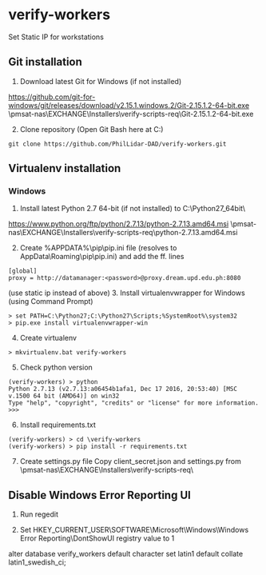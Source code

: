 # verify-workers

Set Static IP for workstations

## Git installation

1. Download latest Git for Windows (if not installed)

https://github.com/git-for-windows/git/releases/download/v2.15.1.windows.2/Git-2.15.1.2-64-bit.exe
\\pmsat-nas\EXCHANGE\Installers\verify-scripts-req\Git-2.15.1.2-64-bit.exe

2. Clone repository (Open Git Bash here at C:\)

```
git clone https://github.com/PhilLidar-DAD/verify-workers.git
```

## Virtualenv installation

### Windows

1. Install latest Python 2.7 64-bit (if not installed) to C:\Python27_64bit\

https://www.python.org/ftp/python/2.7.13/python-2.7.13.amd64.msi
\\pmsat-nas\EXCHANGE\Installers\verify-scripts-req\python-2.7.13.amd64.msi

2. Create %APPDATA%\pip\pip.ini file (resolves to AppData\Roaming\pip\pip.ini) and add the ff. lines

```
[global]
proxy = http://datamanager:<password>@proxy.dream.upd.edu.ph:8080
```
(use static ip instead of above)
3. Install virtualenvwrapper for Windows (using Command Prompt)

```
> set PATH=C:\Python27;C:\Python27\Scripts;%SystemRoot%\system32
> pip.exe install virtualenvwrapper-win
```

4. Create virtualenv

```
> mkvirtualenv.bat verify-workers
```

5. Check python version
```
(verify-workers) > python
Python 2.7.13 (v2.7.13:a06454b1afa1, Dec 17 2016, 20:53:40) [MSC v.1500 64 bit (AMD64)] on win32
Type "help", "copyright", "credits" or "license" for more information.
>>>
```

6. Install requirements.txt

```
(verify-workers) > cd \verify-workers
(verify-workers) > pip install -r requirements.txt
```

7. Create settings.py file
Copy client_secret.json and settings.py from 
\\pmsat-nas\EXCHANGE\Installers\verify-scripts-req\


## Disable Windows Error Reporting UI

1. Run regedit

2. Set HKEY_CURRENT_USER\SOFTWARE\Microsoft\Windows\Windows Error Reporting\DontShowUI registry value to 1


alter database verify_workers default character set latin1 default collate latin1_swedish_ci;
